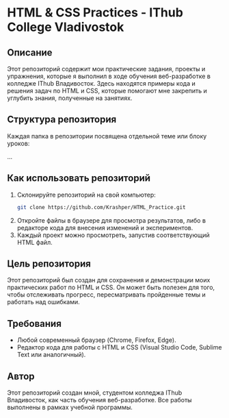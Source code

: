 # HTML & CSS Practices - IThub College Vladivostok

## Описание

Этот репозиторий содержит мои практические задания, проекты и упражнения, которые я выполнил в ходе обучения веб-разработке в колледже IThub Владивосток. Здесь находятся примеры кода и решения задач по HTML и CSS, которые помогают мне закрепить и углубить знания, полученные на занятиях.

## Структура репозитория

Каждая папка в репозитории посвящена отдельной теме или блоку уроков:

...

## Как использовать репозиторий

1. Склонируйте репозиторий на свой компьютер:
    ```bash
    git clone https://github.com/Krashper/HTML_Practice.git
    ```
2. Откройте файлы в браузере для просмотра результатов, либо в редакторе кода для внесения изменений и экспериментов.
3. Каждый проект можно просмотреть, запустив соответствующий HTML файл.

## Цель репозитория

Этот репозиторий был создан для сохранения и демонстрации моих практических работ по HTML и CSS. Он может быть полезен для того, чтобы отслеживать прогресс, пересматривать пройденные темы и работать над ошибками.

## Требования

- Любой современный браузер (Chrome, Firefox, Edge).
- Редактор кода для работы с HTML и CSS (Visual Studio Code, Sublime Text или аналогичный).

## Автор

Этот репозиторий создан мной, студентом колледжа IThub Владивосток, как часть обучения веб-разработке. Все работы выполнены в рамках учебной программы.
